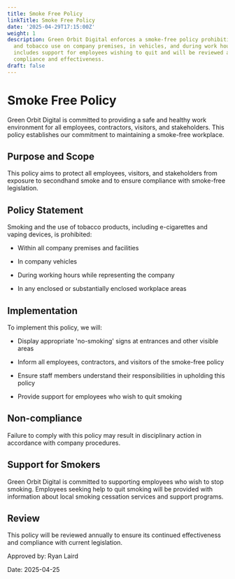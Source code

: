 ```yaml
---
title: Smoke Free Policy
linkTitle: Smoke Free Policy
date: '2025-04-29T17:15:00Z'
weight: 1
description: Green Orbit Digital enforces a smoke-free policy prohibiting smoking
  and tobacco use on company premises, in vehicles, and during work hours. The policy
  includes support for employees wishing to quit and will be reviewed annually for
  compliance and effectiveness.
draft: false
---
```



# Smoke Free Policy

Green Orbit Digital is committed to providing a safe and healthy work environment for all employees, contractors, visitors, and stakeholders. This policy establishes our commitment to maintaining a smoke-free workplace.

## Purpose and Scope

This policy aims to protect all employees, visitors, and stakeholders from exposure to secondhand smoke and to ensure compliance with smoke-free legislation.

## Policy Statement

Smoking and the use of tobacco products, including e-cigarettes and vaping devices, is prohibited:

- Within all company premises and facilities

- In company vehicles

- During working hours while representing the company

- In any enclosed or substantially enclosed workplace areas

## Implementation

To implement this policy, we will:

- Display appropriate 'no-smoking' signs at entrances and other visible areas

- Inform all employees, contractors, and visitors of the smoke-free policy

- Ensure staff members understand their responsibilities in upholding this policy

- Provide support for employees who wish to quit smoking

## Non-compliance

Failure to comply with this policy may result in disciplinary action in accordance with company procedures.

## Support for Smokers

Green Orbit Digital is committed to supporting employees who wish to stop smoking. Employees seeking help to quit smoking will be provided with information about local smoking cessation services and support programs.

## Review

This policy will be reviewed annually to ensure its continued effectiveness and compliance with current legislation.

Approved by: Ryan Laird

Date: 2025-04-25